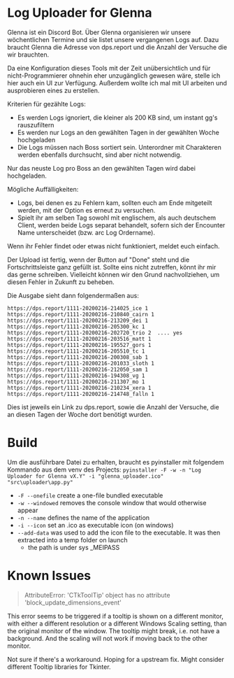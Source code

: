 # Log Uploader for Glenna

Glenna ist ein Discord Bot. Über Glenna organisieren wir unsere wöchentlichen Termine und sie listet unsere vergangenen Logs auf.
Dazu braucht Glenna die Adresse von dps.report und die Anzahl der Versuche die wir brauchten.

Da eine Konfiguration dieses Tools mit der Zeit unübersichtlich und für nicht-Programmierer ohnehin eher unzugänglich gewesen wäre, stelle ich hier auch ein UI zur Verfügung.
Außerdem wollte ich mal mit UI arbeiten und ausprobieren eines zu erstellen.

Kriterien für gezählte Logs:
- Es werden Logs ignoriert, die kleiner als 200 KB sind, um instant gg's rauszufiltern
- Es werden nur Logs an den gewählten Tagen in der gewählten Woche hochgeladen
- Die Logs müssen nach Boss sortiert sein. Unterordner mit Charakteren werden ebenfalls durchsucht, sind aber nicht notwendig.

Nur das neuste Log pro Boss an den gewählten Tagen wird dabei hochgeladen.

Mögliche Auffälligkeiten:
 - Logs, bei denen es zu Fehlern kam, sollten euch am Ende mitgeteilt werden, mit der Option es erneut zu versuchen.
 - Spielt ihr am selben Tag sowohl mit englischem, als auch deutschem Client, werden beide Logs separat behandelt, sofern sich der Encounter Name unterscheidet (bzw. arc Log Ordername).

Wenn ihr Fehler findet oder etwas nicht funktioniert, meldet euch einfach.


Der Upload ist fertig, wenn der Button auf "Done" steht und die Fortschrittsleiste ganz gefüllt ist.
Sollte eins nicht zutreffen, könnt ihr mir das gerne schreiben. Vielleicht können wir den Grund nachvollziehen, um diesen Fehler in Zukunft zu beheben.

Die Ausgabe sieht dann folgendermaßen aus:

```
https://dps.report/1111-20200216-214025_ice 1
https://dps.report/1111-20200216-210840_cairn 1
https://dps.report/1111-20200216-213209_dei 1
https://dps.report/1111-20200216-205300_kc 1
https://dps.report/1111-20200216-202720_trio 2  .... yes
https://dps.report/1111-20200216-203516_matt 1
https://dps.report/1111-20200216-195527_gors 1
https://dps.report/1111-20200216-205510_tc 1
https://dps.report/1111-20200216-200308_sab 1
https://dps.report/1111-20200216-201033_sloth 1
https://dps.report/1111-20200216-212050_sam 1
https://dps.report/1111-20200216-194308_vg 1
https://dps.report/1111-20200216-211307_mo 1
https://dps.report/1111-20200216-210234_xera 1
https://dps.report/1111-20200216-214748_falln 1
```

Dies ist jeweils ein Link zu dps.report, sowie die Anzahl der Versuche, die an diesen Tagen der Woche dort benötigt wurden.

# Build
Um die ausführbare Datei zu erhalten, braucht es pyinstaller mit folgendem Kommando aus dem venv des Projects:
`pyinstaller -F -w -n "Log Uploader for Glenna vX.Y" -i "glenna_uploader.ico" "src\uploader\app.py"`

- `-F --onefile` create a one-file bundled executable
- `-w --windowed` removes the console window that would otherwise appear
- `-n --name` defines the name of the application
- `-i --icon` set an .ico as executable icon (on windows)
- `--add-data` was used to add the icon file to the executable. It was then extracted into a temp folder on launch
  - the path is under sys _MEIPASS

# Known Issues

> AttributeError: 'CTkToolTip' object has no attribute 'block_update_dimensions_event'

This error seems to be triggered if a tooltip is shown on a different monitor, with either a different resolution
or a different Windows Scaling setting, than the original monitor of the window.
The tooltip might break, i.e. not have a background. And the scaling will not work if moving back to the other monitor.

Not sure if there's a workaround. Hoping for a upstream fix. Might consider different Tooltip libraries for Tkinter.


